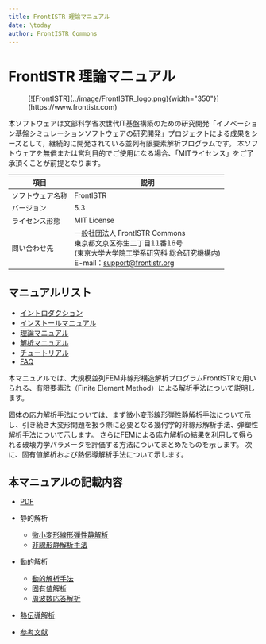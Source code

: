 ```yaml
---
title: FrontISTR 理論マニュアル
date: \today
author: FrontISTR Commons
---
```

<!-- 表記は FrontISTR ver. 0.0 で統一します -->
# FrontISTR 理論マニュアル

<figure markdown>
  [![FrontISTR](../image/FrontISTR_logo.png){width="350"}](https://www.frontistr.com)
</figure>

本ソフトウェアは文部科学省次世代IT基盤構築のための研究開発「イノベーション基盤シミュレーションソフトウェアの研究開発」プロジェクトによる成果をシーズとして，継続的に開発されている並列有限要素解析プログラムです。
本ソフトウェアを無償または営利目的でご使用になる場合、「MITライセンス」をご了承頂くことが前提となります。

| 項目             | 説明                                                            |
|------------------|-----------------------------------------------------------------|
| ソフトウェア名称 | FrontISTR                                                       |
| バージョン       | 5.3                                                             |
| ライセンス形態   | MIT License                                                     |
| 問い合わせ先     | 一般社団法人 FrontISTR Commons<br>東京都文京区弥生二丁目11番16号<br>(東京大学大学院工学系研究科 総合研究機構内)<br>E-mail：support@frontistr.org |

## マニュアルリスト

- [イントロダクション](../intro/index.md)
- [インストールマニュアル](../install/index.md)
- [理論マニュアル](../theory/index.md)
- [解析マニュアル](../analysis/index.md)
- [チュートリアル](../tutorial/index.md)
- [FAQ](../faq/index.md)

<!-- ここまでテンプレート -->

本マニュアルでは、大規模並列FEM非線形構造解析プログラムFrontISTRで用いられる、有限要素法（Finite Element Method）による解析手法について説明します。

固体の応力解析手法については、まず微小変形線形弾性静解析手法について示し、引き続き大変形問題を扱う際に必要となる幾何学的非線形解析手法、弾塑性解析手法について示します。
さらにFEMによる応力解析の結果を利用して得られる破壊力学パラメータを評価する方法についてまとめたものを示します。
次に、固有値解析および熱伝導解析手法について示します。

## 本マニュアルの記載内容

- [PDF](theory_ja.pdf)

- 静的解析
    - [微小変形線形弾性静解析](theory_01.md)
    - [非線形静解析手法](theory_02.md)
- 動的解析
    - [動的解析手法](theory_03.md)
    - [固有値解析](theory_05.md)
    - [周波数応答解析](theory_06.md)
- [熱伝導解析](theory_04.md)
- [参考文献](theory_07.md)


